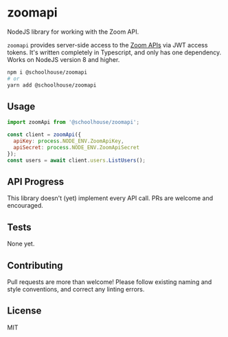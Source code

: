 # zoomapi

NodeJS library for working with the Zoom API.

`zoomapi` provides server-side access to the [Zoom APIs](https://marketplace.zoom.us/docs/api-reference/introduction) via JWT access tokens. It's written completely in Typescript, and only has one dependency. Works on NodeJS version 8 and higher.

```sh
npm i @schoolhouse/zoomapi
# or
yarn add @schoolhouse/zoomapi
```

## Usage

```js
import zoomApi from '@schoolhouse/zoomapi';

const client = zoomApi({
  apiKey: process.NODE_ENV.ZoomApiKey,
  apiSecret: process.NODE_ENV.ZoomApiSecret
});
const users = await client.users.ListUsers();
```

## API Progress

This library doesn't (yet) implement every API call. PRs are welcome and encouraged.

## Tests

None yet.

## Contributing

Pull requests are more than welcome! Please follow existing naming and style conventions, and correct any linting errors.

## License

MIT
